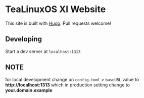 # TeaLinuxOS XI Website
This site is built with <a href="https://gohugo.io">Hugo</a>. Pull requests welcome!

## Developing
Start a dev server at <code>localhost:1313</code>

## NOTE
> 
for local development change on `config.toml` > `baseURL` value to **http://localhost:1313**
which in production setting change to **your.domain.example**